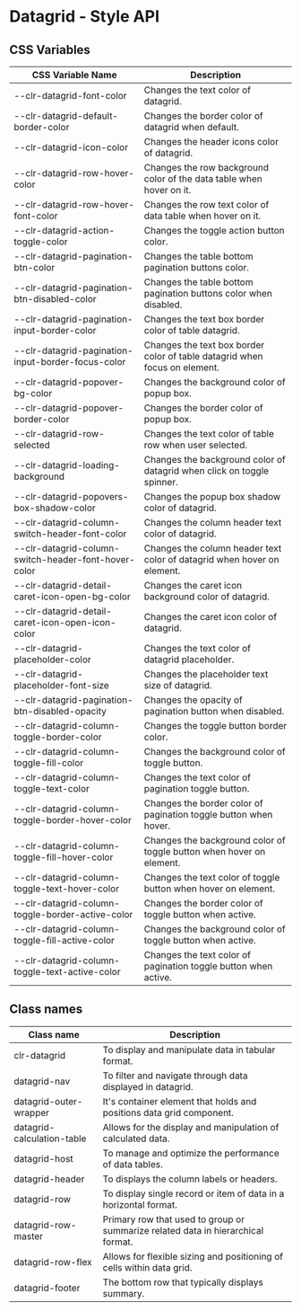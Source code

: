 # Datagrid - Style API

## CSS Variables

| CSS Variable Name                                     | Description                                                                  |
| ----------------------------------------------------- | -----------------------------------------------------------------------------|
| --clr-datagrid-font-color                             | Changes the text color of datagrid.                                          |
| --clr-datagrid-default-border-color                   | Changes the border color of datagrid when default.                           |
| --clr-datagrid-icon-color                             | Changes the header icons color of datagrid.                                  |
| --clr-datagrid-row-hover-color                        | Changes the row background color of the data table when hover on it.         |
| --clr-datagrid-row-hover-font-color                   | Changes the row text color of data table when hover on it.                   |
| --clr-datagrid-action-toggle-color                    | Changes the toggle action button color.                                      |
| --clr-datagrid-pagination-btn-color                   | Changes the table bottom pagination buttons color.                           |
| --clr-datagrid-pagination-btn-disabled-color          | Changes the table bottom pagination buttons color when disabled.             |
| --clr-datagrid-pagination-input-border-color          | Changes the text box border color of table datagrid.                         |
| --clr-datagrid-pagination-input-border-focus-color    | Changes the text box border color of table datagrid when focus on element.   |
| --clr-datagrid-popover-bg-color                       | Changes the background color of popup box.                                   |
| --clr-datagrid-popover-border-color                   | Changes the border color of popup box.                                       |
| --clr-datagrid-row-selected                           | Changes the text color of table row when user selected.                      |
| --clr-datagrid-loading-background                     | Changes the background color of datagrid when click on toggle spinner.       |
| --clr-datagrid-popovers-box-shadow-color              | Changes the popup box shadow color of datagrid.                              |
| --clr-datagrid-column-switch-header-font-color        | Changes the column header text color of datagrid.                            |
| --clr-datagrid-column-switch-header-font-hover-color  | Changes the column header text color of datagrid when hover on element.      |
| --clr-datagrid-detail-caret-icon-open-bg-color        | Changes the caret icon background color of datagrid.                         |
| --clr-datagrid-detail-caret-icon-open-icon-color      | Changes the caret icon color of datagrid.                                    |
| --clr-datagrid-placeholder-color                      | Changes the text color of datagrid placeholder.                              |
| --clr-datagrid-placeholder-font-size                  | Changes the placeholder text size of datagrid.                               |
| --clr-datagrid-pagination-btn-disabled-opacity        | Changes the opacity of pagination button when disabled.                      |
| --clr-datagrid-column-toggle-border-color             | Changes the toggle button border color.                                      |
| --clr-datagrid-column-toggle-fill-color               | Changes the background color of toggle button.                               |
| --clr-datagrid-column-toggle-text-color               | Changes the text color of pagination toggle button.                          |
| --clr-datagrid-column-toggle-border-hover-color       | Changes the border color of pagination toggle button when hover.             |
| --clr-datagrid-column-toggle-fill-hover-color         | Changes the background color of toggle button when hover on element.         |
| --clr-datagrid-column-toggle-text-hover-color         | Changes the text color of toggle button when hover on element.               |
| --clr-datagrid-column-toggle-border-active-color      | Changes the border color of toggle button when active.                       |
| --clr-datagrid-column-toggle-fill-active-color        | Changes the background color of toggle button when active.                   |
| --clr-datagrid-column-toggle-text-active-color        | Changes the text color of pagination toggle button when active.              |


## Class names

| Class name                           | Description                                                                     |
| ------------------------------------ | -----------------------------------------------------------------------------   |
| clr-datagrid                         | To display and manipulate data in tabular format.                               |
| datagrid-nav                         | To filter and navigate through data displayed in datagrid.                      |
| datagrid-outer-wrapper               | It's container element that holds and positions data grid component.            |
| datagrid-calculation-table           | Allows for the display and manipulation of calculated data.                     |
| datagrid-host                        | To manage and optimize the performance of data tables.                          |
| datagrid-header                      | To displays the column labels or headers.                                       |
| datagrid-row                         | To display single record or item of data in a horizontal format.                |
| datagrid-row-master                  | Primary row that used to group or summarize related data in hierarchical format.|
| datagrid-row-flex                    | Allows for flexible sizing and positioning of cells within data grid.           |
| datagrid-footer                      | The bottom row that typically displays summary.                                 |
